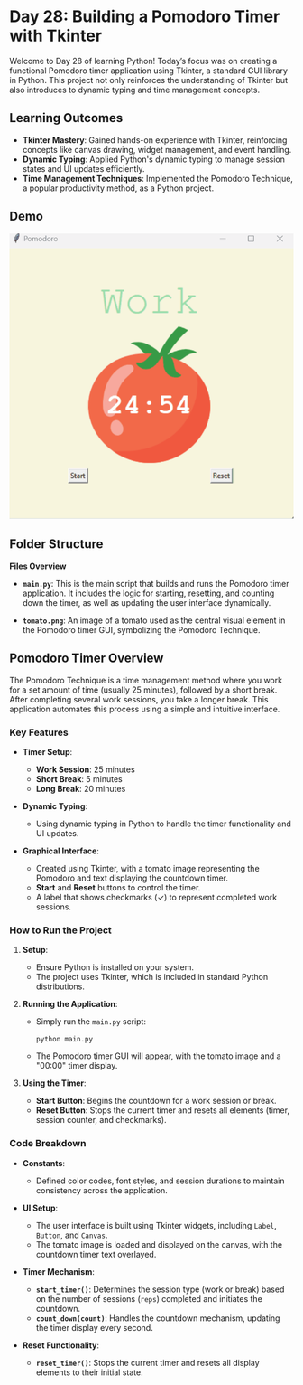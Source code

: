 # Day 28: Building a Pomodoro Timer with Tkinter

Welcome to Day 28 of learning Python! Today’s focus was on creating a functional Pomodoro timer application using Tkinter, a standard GUI library in Python. This project not only reinforces the understanding of Tkinter but also introduces to dynamic typing and time management concepts.


## Learning Outcomes

- **Tkinter Mastery**: Gained hands-on experience with Tkinter, reinforcing concepts like canvas drawing, widget management, and event handling.
- **Dynamic Typing**: Applied Python's dynamic typing to manage session states and UI updates efficiently.
- **Time Management Techniques**: Implemented the Pomodoro Technique, a popular productivity method, as a Python project.


## Demo
![](Demo.gif)

## Folder Structure 

**Files Overview**

- **`main.py`**: This is the main script that builds and runs the Pomodoro timer application. It includes the logic for starting, resetting, and counting down the timer, as well as updating the user interface dynamically.

- **`tomato.png`**: An image of a tomato used as the central visual element in the Pomodoro timer GUI, symbolizing the Pomodoro Technique.

## Pomodoro Timer Overview

The Pomodoro Technique is a time management method where you work for a set amount of time (usually 25 minutes), followed by a short break. After completing several work sessions, you take a longer break. This application automates this process using a simple and intuitive interface.

### Key Features

- **Timer Setup**:
  - **Work Session**: 25 minutes
  - **Short Break**: 5 minutes
  - **Long Break**: 20 minutes

- **Dynamic Typing**:
  - Using dynamic typing in Python to handle the timer functionality and UI updates.

- **Graphical Interface**:
  - Created using Tkinter, with a tomato image representing the Pomodoro and text displaying the countdown timer.
  - **Start** and **Reset** buttons to control the timer.
  - A label that shows checkmarks (✓) to represent completed work sessions.

### How to Run the Project

1. **Setup**:
   - Ensure Python is installed on your system.
   - The project uses Tkinter, which is included in standard Python distributions.

2. **Running the Application**:
   - Simply run the `main.py` script:
     ```
     python main.py
     ```
   - The Pomodoro timer GUI will appear, with the tomato image and a "00:00" timer display.

3. **Using the Timer**:
   - **Start Button**: Begins the countdown for a work session or break.
   - **Reset Button**: Stops the current timer and resets all elements (timer, session counter, and checkmarks).

### Code Breakdown

- **Constants**:
  - Defined color codes, font styles, and session durations to maintain consistency across the application.

- **UI Setup**:
  - The user interface is built using Tkinter widgets, including `Label`, `Button`, and `Canvas`.
  - The tomato image is loaded and displayed on the canvas, with the countdown timer text overlayed.

- **Timer Mechanism**:
  - **`start_timer()`**: Determines the session type (work or break) based on the number of sessions (`reps`) completed and initiates the countdown.
  - **`count_down(count)`**: Handles the countdown mechanism, updating the timer display every second.

- **Reset Functionality**:
  - **`reset_timer()`**: Stops the current timer and resets all display elements to their initial state.

